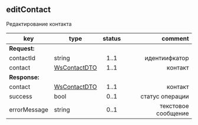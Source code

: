 ## editContact

Редактирование контакта

key | type | status | comment
--- | ---- | :----: | ---:
**Request:** | | |
contactId | string | 1..1 | идентиифкатор
contact | [WsContactDTO](#wscontactdto) | 1..1 | контакт
**Response:** | | |
contact | [WsContactDTO](#wscontactdto) | 1..1 | контакт
sucсess | bool | 0..1 | статус операции
errorMessage | string | 0..1 | текстовое сообщение
